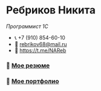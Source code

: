 # Ребриков Никита
*Программист 1С*
* 📞 +7 (910) 854-60-10
* 📧 rebrikov68@mail.ru
* 📠 https://t.me/NAReb
### 📙 [Мое резюме](https://drive.google.com/file/d/1XG8I0hX2Q-X9rzwPIxQ0_xmscQdmAZ6b/view?usp=sharing)
### 📙 [Мое портфолио](https://nikitareb.github.io/Portfolio/)
